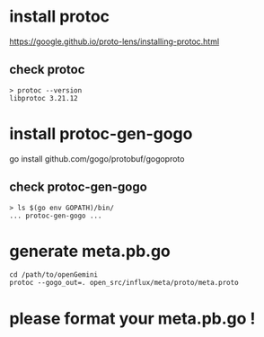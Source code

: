 # install protoc

https://google.github.io/proto-lens/installing-protoc.html

## check protoc

```shell
> protoc --version
libprotoc 3.21.12
```

# install protoc-gen-gogo

go install github.com/gogo/protobuf/gogoproto

## check protoc-gen-gogo

```shell
> ls $(go env GOPATH)/bin/
... protoc-gen-gogo ...
```

# generate meta.pb.go

```shell
cd /path/to/openGemini
protoc --gogo_out=. open_src/influx/meta/proto/meta.proto
```

# please format your meta.pb.go !
